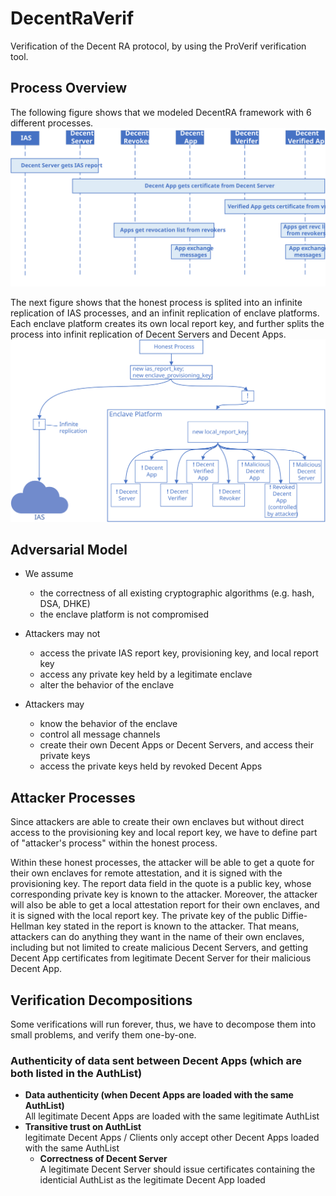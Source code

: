 # DecentRaVerif
Verification of the Decent RA protocol, by using the ProVerif verification tool.

## Process Overview
The following figure shows that we modeled DecentRA framework with 6 different processes.
![Process Overview](README-src/ProcOverview.svg)

The next figure shows that the honest process is splited into an infinite replication of IAS processes, and an infinit replication of enclave platforms. Each enclave platform creates its own local report key, and further splits the process into infinit replication of Decent Servers and Decent Apps.
![Process Overview - More Details](README-src/ProcOverview-detailed.svg)

## Adversarial Model

* We assume
	* the correctness of all existing cryptographic algorithms (e.g. hash, DSA, DHKE)
	* the enclave platform is not compromised

* Attackers may not
	* access the private IAS report key, provisioning key, and local report key
	* access any private key held by a legitimate enclave
	* alter the behavior of the enclave

* Attackers may
	* know the behavior of the enclave
	* control all message channels
	* create their own Decent Apps or Decent Servers, and access their private keys
	* access the private keys held by revoked Decent Apps

## Attacker Processes

Since attackers are able to create their own enclaves but without direct access to the provisioning key and local report key, we have to define part of "attacker's process" within the honest process.

Within these honest processes, the attacker will be able to get a quote for their own enclaves for remote attestation, and it is signed with the provisioning key. The report data field in the quote is a public key, whose corresponding private key is known to the attacker. Moreover, the attacker will also be able to get a local attestation report for their own enclaves, and it is signed with the local report key. The private key of the public Diffie-Hellman key stated in the report is known to the attacker. That means, attackers can do anything they want in the name of their own enclaves, including but not limited to create malicious Decent Servers, and getting Decent App certificates from legitimate Decent Server for their malicious Decent App.

## Verification Decompositions

Some verifications will run forever, thus, we have to decompose them into small problems, and verify them one-by-one.

### Authenticity of data sent between Decent Apps (which are both listed in the AuthList)

* **Data authenticity (when Decent Apps are loaded with the same AuthList)**\
	All legitimate Decent Apps are loaded with the same legitimate AuthList
* **Transitive trust on AuthList**\
	legitimate Decent Apps / Clients only accept other Decent Apps loaded with the same AuthList
	* **Correctness of Decent Server**\
		A legitimate Decent Server should issue certificates containing the identicial AuthList as the legitimate Decent App loaded
